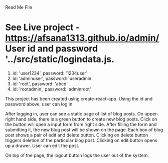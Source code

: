



Read Me File

See Live project - https://afsana1313.github.io/admin/
User id and password '../src/static/logindata.js.
========
1. id: 'user1234', password: '1234user'
2. id: 'adminuser', password: 'useradmin'
3. id: 'root', password: 'abcd'
4. id: 'rootadmin', password: 'adminroot'
  
This project has been created using create-react-app.
Using the id and password above, user can log in.

After logging in, user can see a static page of list of blog posts.
On upper-right hand side, there is a green button to create new blog posts.
Click on the button will open a input form from right side.
After filling the form and submitting it, the new blog post will be shown on the page.
Each box of blog post shows a pair of edit and delete button.
Clicking on delete button triggers deletion of the particular blog post.
Clicking on edit button opens up a drawer. User can edit the post.

On top of the page, the logout button logs the user out of the system.

